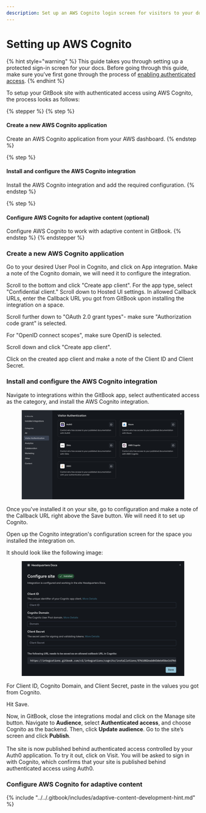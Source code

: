 ```yaml
---
description: Set up an AWS Cognito login screen for visitors to your docs.
---
```


# Setting up AWS Cognito

{% hint style="warning" %}
This guide takes you through setting up a protected sign-in screen for your docs. Before going through this guide, make sure you’ve first gone through the process of [enabling authenticated access](enabling-authenticated-access.md).
{% endhint %}

To setup your GitBook site with authenticated access using AWS Cognito, the process looks as follows:

{% stepper %}
{% step %}
#### Create a new AWS Cognito application

Create an AWS Cognito application from your AWS dashboard.
{% endstep %}

{% step %}
#### Install and configure the AWS Cognito integration

Install the AWS Cognito integration and add the required configuration.
{% endstep %}

{% step %}
#### Configure AWS Cognito for adaptive content (optional)

Configure AWS Cognito to work with adaptive content in GitBook.
{% endstep %}
{% endstepper %}

### Create a new AWS Cognito application

Go to your desired User Pool in Cognito, and click on App integration. Make a note of the Cognito domain, we will need it to configure the integration.

Scroll to the bottom and click "Create app client". For the app type, select "Confidential client." Scroll down to Hosted UI settings. In allowed Callback URLs, enter the Callback URL you got from GitBook upon installing the integration on a space.

Scroll further down to "OAuth 2.0 grant types"- make sure "Authorization code grant" is selected.

For "OpenID connect scopes", make sure OpenID is selected.

Scroll down and click "Create app client".

Click on the created app client and make a note of the Client ID and Client Secret.

### Install and configure the AWS Cognito integration

Navigate to integrations within the GitBook app, select authenticated access as the category, and install the AWS Cognito integration.

<figure><img src="../../.gitbook/assets/Screen Shot 2024-12-13 at 3.37.39 PM.png" alt="A GitBook screenshot showing the AWS Cognito integration install screen"><figcaption></figcaption></figure>

Once you've installed it on your site, go to configuration and make a note of the Callback URL right above the Save button. We will need it to set up Cognito.

Open up the Cognito integration's configuration screen for the space you installed the integration on.

It should look like the following image:

<figure><img src="../../.gitbook/assets/Screen Shot 2024-12-13 at 3.41.57 PM.png" alt="A GitBook screenshot showing the AWS Cognito configuration screen"><figcaption></figcaption></figure>

For Client ID, Cognito Domain, and Client Secret, paste in the values you got from Cognito.

Hit Save.

Now, in GitBook, close the integrations modal and click on the Manage site button. Navigate to **Audience**, select **Authenticated access**, and choose Cognito as the backend. Then, click **Update audience**. Go to the site’s screen and click **Publish**.\
\
The site is now published behind authenticated access controlled by your Auth0 application. To try it out, click on Visit. You will be asked to sign in with Cognito, which confirms that your site is published behind authenticated access using Auth0.

### Configure AWS Cognito for adaptive content

{% include "../../.gitbook/includes/adaptive-content-development-hint.md" %}
